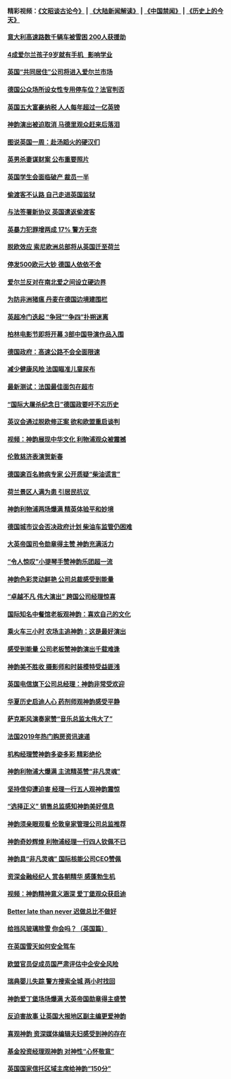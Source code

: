 #### 精彩视频：[《文昭谈古论今》](https://github.com/gfw-breaker/wenzhao) | [《大陆新闻解读》](https://github.com/gfw-breaker/ntdtv-comedy) | [《中国禁闻》](https://github.com/gfw-breaker/ntdtv-news) | [《历史上的今天》](https://github.com/gfw-breaker/today-in-history) 

#### [意大利高速路数千辆车被雪困 200人获援助](../pages/nsc974/n11022003.md?t=02031516) 

#### [4成爱尔兰孩子9岁就有手机   影响学业](../pages/nsc974/n11018141.md?t=02031516) 

#### [英国“共同居住”公司将进入爱尔兰市场](../pages/nsc974/n11018074.md?t=02031516) 

#### [德国公众场所设女性专用停车位？法官判否](../pages/nsc974/n11018033.md?t=02031516) 

#### [英国五大富豪纳税 人人每年超过一亿英镑](../pages/nsc974/n11016706.md?t=02031516) 

#### [神韵演出被迫取消 马德里观众赶来后落泪](../pages/nsc974/n11016854.md?t=02031516) 

#### [图说英国一周：赴汤蹈火的硬汉们](../pages/nsc974/n11016810.md?t=02031516) 

#### [英男杀妻谋财案 公布重要照片](../pages/nsc974/n11016778.md?t=02031516) 

#### [英国学生会面临破产 裁员一半](../pages/nsc974/n11016766.md?t=02031516) 

#### [偷渡客不认路 自己走进英国监狱](../pages/nsc974/n11016763.md?t=02031516) 

#### [与法签署新协议 英国遣返偷渡客](../pages/nsc974/n11016756.md?t=02031516) 

#### [英暴力犯罪增两成 17% 警方无奈](../pages/nsc974/n11016787.md?t=02031516) 

#### [脱欧效应 索尼欧洲总部将从英国迁至荷兰](../pages/nsc974/n11015209.md?t=02031516) 

#### [停发500欧元大钞 德国人依依不舍](../pages/nsc974/n11015417.md?t=02031516) 

#### [爱尔兰反对在南北爱之间设立硬边界](../pages/nsc974/n11015382.md?t=02031516) 

#### [为防非洲猪瘟 丹麦在德国边境建围栏](../pages/nsc974/n11014368.md?t=02031516) 

#### [英超冷门迭起 “争冠”“争四”扑朔迷离](../pages/nsc974/n11014053.md?t=02031516) 

#### [柏林电影节即将开幕 3部中国导演作品入围](../pages/nsc974/n11013824.md?t=02031516) 

#### [德国政府：高速公路不会全面限速](../pages/nsc974/n11013841.md?t=02031516) 

#### [减少健康风险 法国瞄准儿童尿布](../pages/nsc974/n11012630.md?t=02031516) 

#### [最新测试：法国最佳面包在超市](../pages/nsc974/n11012842.md?t=02031516) 

#### [“国际大屠杀纪念日”德国政要吁不忘历史](../pages/nsc974/n11012513.md?t=02031516) 

#### [英议会通过脱欧修正案 欲和欧盟重启谈判](../pages/nsc974/n11011622.md?t=02031516) 

#### [视频：神韵展现中华文化 利物浦观众被震撼](../pages/nsc974/n11011005.md?t=02031516) 

#### [伦敦慈济表演贺新春](../pages/nsc974/n11011139.md?t=02031516) 

#### [德国逾百名肺病专家 公开质疑“柴油谎言”](../pages/nsc974/n11010325.md?t=02031516) 

#### [荷兰景区人满为患 引居民抗议 ](../pages/nsc974/n11010747.md?t=02031516) 

#### [神韵利物浦两场爆满 精英体验平和妙境](../pages/nsc974/n11010417.md?t=02031516) 

#### [德国城市议会否决政府计划 柴油车监管仍困难](../pages/nsc974/n11010716.md?t=02031516) 

#### [大英帝国司令勋章得主赞 神韵充满活力](../pages/nsc974/n11009434.md?t=02031516) 

#### [“令人惊叹”小提琴手赞神韵乐团超一流](../pages/nsc974/n11009535.md?t=02031516) 

#### [神韵色彩灵动鲜艳 公司总裁感受到能量](../pages/nsc974/n11009391.md?t=02031516) 

#### [“卓越不凡 伟大演出” 跨国公司经理惊喜](../pages/nsc974/n11009359.md?t=02031516) 

#### [国际知名中餐馆老板观神韵：喜欢自己的文化](../pages/nsc974/n11009314.md?t=02031516) 

#### [乘火车三小时 农场主追神韵：这是最好演出](../pages/nsc974/n11009299.md?t=02031516) 

#### [感受到能量 公司老板赞神韵演出千载难逢](../pages/nsc974/n11009226.md?t=02031516) 

#### [神韵美不胜收 摄影师和时装模特受益匪浅](../pages/nsc974/n11009171.md?t=02031516) 

#### [英国电信旗下公司总经理：神韵非常受欢迎](../pages/nsc974/n11008992.md?t=02031516) 

#### [华夏历史启迪人心 药剂师观神韵感受平静](../pages/nsc974/n11007232.md?t=02031516) 

#### [萨克斯风演奏家赞“音乐总监太伟大了”](../pages/nsc974/n11007174.md?t=02031516) 

#### [法国2019年热门购房资讯速递](../pages/nsc974/n10947033.md?t=02031516) 

#### [机构经理赞神韵多姿多彩 精彩绝伦](../pages/nsc974/n11006484.md?t=02031516) 

#### [神韵利物浦大爆满 主流精英赞“非凡灵魂”](../pages/nsc974/n11006697.md?t=02031516) 

#### [坚持信仰遭迫害 经理一行五人观神韵震惊](../pages/nsc974/n11006523.md?t=02031516) 

#### [“选择正义” 销售总监感知神韵美好信息](../pages/nsc974/n11006437.md?t=02031516) 

#### [神韵须亲眼观看 伦敦皇家管理公司总监推荐](../pages/nsc974/n11006402.md?t=02031516) 

#### [神韵奇妙辉煌 利物浦经理一行四人钦佩不已](../pages/nsc974/n11006397.md?t=02031516) 

#### [神韵具“非凡灵魂” 国际核能公司CEO赞佩](../pages/nsc974/n11006353.md?t=02031516) 

#### [资深金融经纪人 赏各朝精华 感蓬勃生机](../pages/nsc974/n11006347.md?t=02031516) 

#### [视频：神韵精神意义涵深 爱丁堡观众获启迪](../pages/nsc974/n11004622.md?t=02031516) 

#### [Better late than never 迟做总比不做好](../pages/nsc974/n11004768.md?t=02031516) 

#### [给挡风玻璃除雪 你会吗？（英国篇）](../pages/nsc974/n11004765.md?t=02031516) 

#### [在英国雪天如何安全驾车](../pages/nsc974/n11004758.md?t=02031516) 

#### [欧盟官员促成员国严肃评估中企安全风险](../pages/nsc974/n11004719.md?t=02031516) 

#### [瑞典婴儿失踪 警方搜索全城 两小时找回](../pages/nsc974/n11004065.md?t=02031516) 

#### [神韵爱丁堡场场爆满 大英帝国勋章得主盛赞](../pages/nsc974/n11003114.md?t=02031516) 

#### [反迫害故事 让英国大报地区副主编更爱神韵](../pages/nsc974/n11003184.md?t=02031516) 

#### [喜观神韵 资深媒体编辑夫妇感受到神的存在](../pages/nsc974/n11003116.md?t=02031516) 

#### [基金投资经理观神韵 对神性“心怀敬意”](../pages/nsc974/n11003069.md?t=02031516) 

#### [英国国家信托区域主席给神韵“150分”](../pages/nsc974/n11003048.md?t=02031516) 

